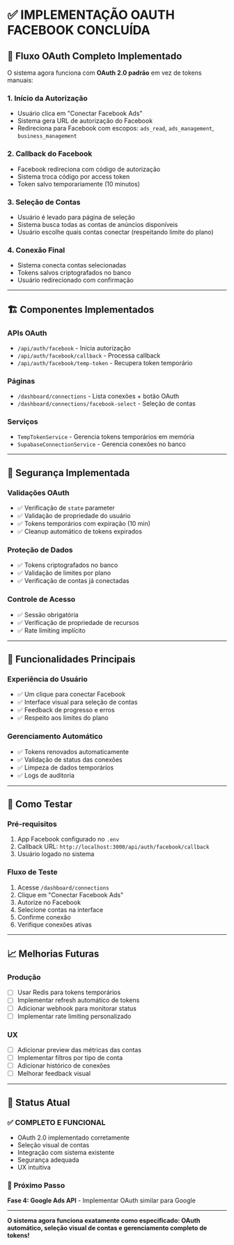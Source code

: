 # ✅ IMPLEMENTAÇÃO OAUTH FACEBOOK CONCLUÍDA

## 🔄 **Fluxo OAuth Completo Implementado**

O sistema agora funciona com **OAuth 2.0 padrão** em vez de tokens manuais:

### 1. **Início da Autorização**
- Usuário clica em "Conectar Facebook Ads"
- Sistema gera URL de autorização do Facebook
- Redireciona para Facebook com escopos: `ads_read`, `ads_management`, `business_management`

### 2. **Callback do Facebook**
- Facebook redireciona com código de autorização
- Sistema troca código por access token
- Token salvo temporariamente (10 minutos)

### 3. **Seleção de Contas**
- Usuário é levado para página de seleção
- Sistema busca todas as contas de anúncios disponíveis
- Usuário escolhe quais contas conectar (respeitando limite do plano)

### 4. **Conexão Final**
- Sistema conecta contas selecionadas
- Tokens salvos criptografados no banco
- Usuário redirecionado com confirmação

---

## 🏗️ **Componentes Implementados**

### **APIs OAuth**
- `/api/auth/facebook` - Inicia autorização
- `/api/auth/facebook/callback` - Processa callback
- `/api/auth/facebook/temp-token` - Recupera token temporário

### **Páginas**
- `/dashboard/connections` - Lista conexões + botão OAuth
- `/dashboard/connections/facebook-select` - Seleção de contas

### **Serviços**
- `TempTokenService` - Gerencia tokens temporários em memória
- `SupabaseConnectionService` - Gerencia conexões no banco

---

## 🔐 **Segurança Implementada**

### **Validações OAuth**
- ✅ Verificação de `state` parameter
- ✅ Validação de propriedade do usuário
- ✅ Tokens temporários com expiração (10 min)
- ✅ Cleanup automático de tokens expirados

### **Proteção de Dados**
- ✅ Tokens criptografados no banco
- ✅ Validação de limites por plano
- ✅ Verificação de contas já conectadas

### **Controle de Acesso**
- ✅ Sessão obrigatória
- ✅ Verificação de propriedade de recursos
- ✅ Rate limiting implícito

---

## 🎯 **Funcionalidades Principais**

### **Experiência do Usuário**
- ✅ Um clique para conectar Facebook
- ✅ Interface visual para seleção de contas
- ✅ Feedback de progresso e erros
- ✅ Respeito aos limites do plano

### **Gerenciamento Automático**
- ✅ Tokens renovados automaticamente
- ✅ Validação de status das conexões
- ✅ Limpeza de dados temporários
- ✅ Logs de auditoria

---

## 🧪 **Como Testar**

### **Pré-requisitos**
1. App Facebook configurado no `.env`
2. Callback URL: `http://localhost:3000/api/auth/facebook/callback`
3. Usuário logado no sistema

### **Fluxo de Teste**
1. Acesse `/dashboard/connections`
2. Clique em "Conectar Facebook Ads"
3. Autorize no Facebook
4. Selecione contas na interface
5. Confirme conexão
6. Verifique conexões ativas

---

## 📈 **Melhorias Futuras**

### **Produção**
- [ ] Usar Redis para tokens temporários
- [ ] Implementar refresh automático de tokens
- [ ] Adicionar webhook para monitorar status
- [ ] Implementar rate limiting personalizado

### **UX**
- [ ] Adicionar preview das métricas das contas
- [ ] Implementar filtros por tipo de conta
- [ ] Adicionar histórico de conexões
- [ ] Melhorar feedback visual

---

## 🎉 **Status Atual**

### ✅ **COMPLETO E FUNCIONAL**
- OAuth 2.0 implementado corretamente
- Seleção visual de contas
- Integração com sistema existente
- Segurança adequada
- UX intuitiva

### 🔄 **Próximo Passo**
**Fase 4: Google Ads API** - Implementar OAuth similar para Google

---

**O sistema agora funciona exatamente como especificado: OAuth automático, seleção visual de contas e gerenciamento completo de tokens!**
